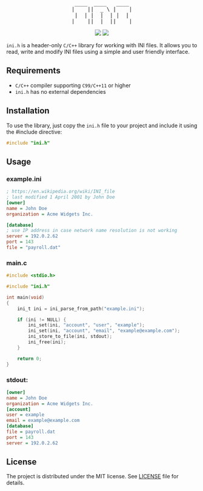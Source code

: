 <pre align="center">
 ____  ____   ____ 
|    ||  _ \ |    |
 |  | |  |  | |  | 
|____||__|__||____|
</pre>

<div align="center">

![](https://img.shields.io/badge/made%20by-adasdead-lightgray.svg?style=flat-square)
![](https://img.shields.io/github/languages/top/adasdead/ini.svg?color=lightgray&style=flat-square)

</div>

`ini.h` is a header-only `C/C++` library for working with INI files. It allows you to read, write and modify INI files using a simple and user friendly interface.

## Requirements
- `C/C++` compiler supporting `C99/C++11` or higher
- `ini.h` has no external dependencies

## Installation
To use the library, just copy the `ini.h` file to your project and include it using the #include directive:
```c
#include "ini.h"
```

## Usage
### example.ini
```ini
; https://en.wikipedia.org/wiki/INI_file
; last modified 1 April 2001 by John Doe
[owner]
name = John Doe
organization = Acme Widgets Inc.

[database]
; use IP address in case network name resolution is not working
server = 192.0.2.62     
port = 143
file = "payroll.dat"
```
### main.c
```c
#include <stdio.h>

#include "ini.h"

int main(void)
{
    ini_t ini = ini_parse_from_path("example.ini");

    if (ini != NULL) {
        ini_set(ini, "account", "user", "example");
        ini_set(ini, "account", "email", "example@example.com");
        ini_store_to_file(ini, stdout);
        ini_free(ini);
    }

    return 0;
}
```
### stdout:
```ini
[owner]
name = John Doe
organization = Acme Widgets Inc.
[account]
user = example
email = example@example.com
[database]
file = payroll.dat
port = 143
server = 192.0.2.62
```

## License
The project is distributed under the MIT license. See [LICENSE](LICENSE) file for details.